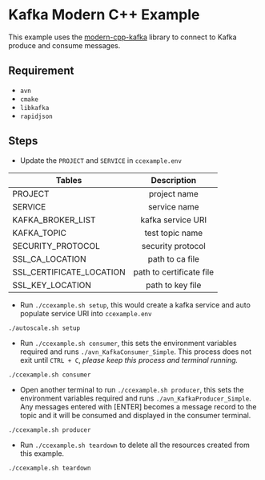 # Kafka Modern C++ Example

This example uses the [modern-cpp-kafka](https://github.com/morganstanley/modern-cpp-kafka) library to connect to Kafka produce and consume messages.

## Requirement

- `avn` 
- `cmake`
- `libkafka`
- `rapidjson`

## Steps

- Update the `PROJECT` and `SERVICE` in `ccexample.env`

| Tables                   | Description                 |
| ------------------------ |:---------------------------:|
| PROJECT                  | project name                |
| SERVICE                  | service name                |
| KAFKA_BROKER_LIST        | kafka service URI           |  
| KAFKA_TOPIC              | test topic name             |
| SECURITY_PROTOCOL        | security protocol           |
| SSL_CA_LOCATION          | path to ca file             |
| SSL_CERTIFICATE_LOCATION | path to certificate file    |
| SSL_KEY_LOCATION         | path to key file            |


- Run `./ccexample.sh setup`, this would create a kafka service and auto populate service URI into `ccexample.env`
```
./autoscale.sh setup
```

- Run `./ccexample.sh consumer`, this sets the environment variables required and runs `./avn_KafkaConsumer_Simple`.  This process does not exit until `CTRL + C`, *please keep this process and terminal running.*
```
./ccexample.sh consumer
```

- Open another terminal to run `./ccexample.sh producer`, this sets the environment variables required and runs `./avn_KafkaProducer_Simple`.  Any messages entered with [ENTER] becomes a message record to the topic and it will be consumed and displayed in the consumer terminal.
```
./ccexample.sh producer
```

- Run `./ccexample.sh teardown` to delete all the resources created from this example.
```
./ccexample.sh teardown
```

